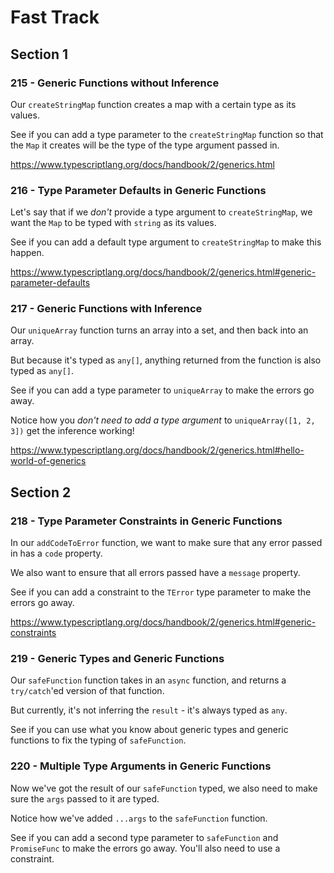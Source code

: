 # Fast Track

## Section 1

### 215 - Generic Functions without Inference

Our `createStringMap` function creates a map with a certain type as its values.

See if you can add a type parameter to the `createStringMap` function so that the `Map` it creates will be the type of the type argument passed in.

https://www.typescriptlang.org/docs/handbook/2/generics.html

### 216 - Type Parameter Defaults in Generic Functions

Let's say that if we _don't_ provide a type argument to `createStringMap`, we want the `Map` to be typed with `string` as its values.

See if you can add a default type argument to `createStringMap` to make this happen.

https://www.typescriptlang.org/docs/handbook/2/generics.html#generic-parameter-defaults

### 217 - Generic Functions with Inference

Our `uniqueArray` function turns an array into a set, and then back into an array.

But because it's typed as `any[]`, anything returned from the function is also typed as `any[]`.

See if you can add a type parameter to `uniqueArray` to make the errors go away.

Notice how you _don't need to add a type argument_ to `uniqueArray([1, 2, 3])` get the inference working!

https://www.typescriptlang.org/docs/handbook/2/generics.html#hello-world-of-generics

## Section 2

### 218 - Type Parameter Constraints in Generic Functions

In our `addCodeToError` function, we want to make sure that any error passed in has a `code` property.

We also want to ensure that all errors passed have a `message` property.

See if you can add a constraint to the `TError` type parameter to make the errors go away.

https://www.typescriptlang.org/docs/handbook/2/generics.html#generic-constraints

### 219 - Generic Types and Generic Functions

Our `safeFunction` function takes in an `async` function, and returns a `try/catch`'ed version of that function.

But currently, it's not inferring the `result` - it's always typed as `any`.

See if you can use what you know about generic types and generic functions to fix the typing of `safeFunction`.

### 220 - Multiple Type Arguments in Generic Functions

Now we've got the result of our `safeFunction` typed, we also need to make sure the `args` passed to it are typed.

Notice how we've added `...args` to the `safeFunction` function.

See if you can add a second type parameter to `safeFunction` and `PromiseFunc` to make the errors go away. You'll also need to use a constraint.
